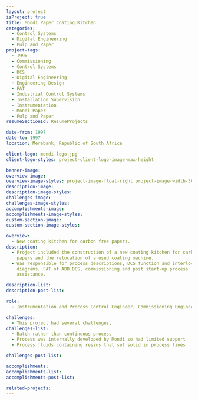 ```yaml
---
layout: project
isProject: true
title: Mondi Paper Coating Kitchen
categories:
  - Control Systems
  - Digital Engineering    
  - Pulp and Paper
project-tags:
  - 199x
  - Commissioning
  - Control Systems
  - DCS
  - Digital Engineering  
  - Engineering Design
  - FAT
  - Industrial Control Systems
  - Installation Supervision
  - Instrumentation
  - Mondi Paper  
  - Pulp and Paper
resumeSectionId: ResumeProjects

date-from: 1997
date-to: 1997
location: Merebank, Republic of South Africa

client-logo: mondi-logo.jpg
client-logo-styles: project-client-logo-image-max-height

banner-image:
overview-image:
overview-image-styles: project-image-float-right project-image-width-50
description-image:
description-image-styles:
challenges-image:
challenges-image-styles:
accomplishments-image:
accomplishments-image-styles:
custom-section-image:
custom-section-image-styles:

overview:
  - New coating kitchen for carbon free papers.
description:
  - Project included the construction of a new coating kitchen for carbon free
    papers and the relocation of a used coating machine.
  - Was responsible for process descriptions, DCS function and interlocking
    diagrams, FAT of ABB DCS, commissioning and post start-up process
    assistance.

description-list:
description-post-list:

role:
  - Instrumentation and Process Control Engineer, Commissioning Engineer

challenges:
  - This project had several challenges,
challenges-list:    
  - Batch rather than continuous process
  - Process was internally developed by Mondi so had limited support
  - Process fluids containing resins that set solid in process lines

challenges-post-list:    

accomplishments:
accomplishments-list:    
accomplishments-post-list:    

related-projects:
---
```

